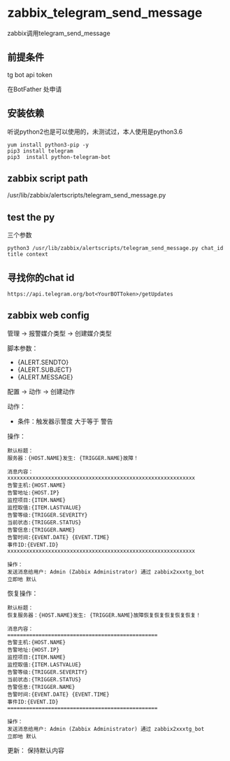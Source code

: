 # zabbix_telegram_send_message
zabbix调用telegram_send_message

## 前提条件
tg bot api token 

在BotFather 处申请

## 安装依赖
听说python2也是可以使用的，未测试过，本人使用是python3.6
```
yum install python3-pip -y
pip3 install telegram
pip3  install python-telegram-bot
```

## zabbix script path
/usr/lib/zabbix/alertscripts/telegram_send_message.py

## test the py
三个参数
```
python3 /usr/lib/zabbix/alertscripts/telegram_send_message.py chat_id title context
```

## 寻找你的chat id
```
https://api.telegram.org/bot<YourBOTToken>/getUpdates
```

## zabbix web config
管理 -> 报警媒介类型 -> 创建媒介类型

脚本参数：
- {ALERT.SENDTO} 
- {ALERT.SUBJECT}
- {ALERT.MESSAGE}

配置 -> 动作 -> 创建动作

动作：
- 	 条件：触发器示警度 大于等于 警告

操作：
```
默认标题：  
服务器：{HOST.NAME}发生: {TRIGGER.NAME}故障！
 
消息内容： 
xxxxxxxxxxxxxxxxxxxxxxxxxxxxxxxxxxxxxxxxxxxxxxxxxxxxxxxxxxxx
告警主机:{HOST.NAME}
告警地址:{HOST.IP}
监控项目:{ITEM.NAME}
监控取值:{ITEM.LASTVALUE}
告警等级:{TRIGGER.SEVERITY}
当前状态:{TRIGGER.STATUS}
告警信息:{TRIGGER.NAME}
告警时间:{EVENT.DATE} {EVENT.TIME}
事件ID:{EVENT.ID}
xxxxxxxxxxxxxxxxxxxxxxxxxxxxxxxxxxxxxxxxxxxxxxxxxxxxxxxxxxxx

操作：
发送消息给用户: Admin (Zabbix Administrator) 通过 zabbix2xxxtg_bot
立即地	默认
```
恢复操作：
```
默认标题：     
恢复服务器：{HOST.NAME}发生: {TRIGGER.NAME}故障恢复恢复恢复恢复恢复！

消息内容： 
================================================
告警主机:{HOST.NAME}
告警地址:{HOST.IP}
监控项目:{ITEM.NAME}
监控取值:{ITEM.LASTVALUE}
告警等级:{TRIGGER.SEVERITY}
当前状态:{TRIGGER.STATUS}
告警信息:{TRIGGER.NAME}
告警时间:{EVENT.DATE} {EVENT.TIME}
事件ID:{EVENT.ID}
================================================

操作：
发送消息给用户: Admin (Zabbix Administrator) 通过 zabbix2xxxtg_bot
立即地	默认
```

更新：
保持默认内容

